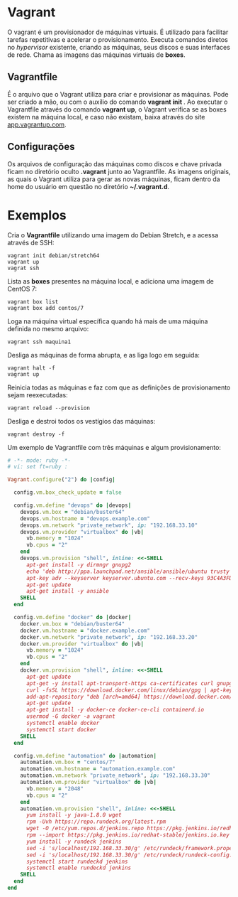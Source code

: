 
# Vagrant

O vagrant é um provisionador de máquinas virtuais. É utilizado para facilitar tarefas repetitivas e acelerar o provisionamento.
Executa comandos diretos no *hypervisor* existente, criando as máquinas, seus discos e suas interfaces de rede.
Chama as imagens das máquinas virtuais de **boxes**.

## Vagrantfile

É o arquivo que o Vagrant utiliza para criar e provisionar as máquinas. Pode ser criado a mão, ou com o auxílio do comando **vagrant init <nomedaimagem>**.
Ao executar o Vagrantfile através do comando **vagrant up**, o Vagrant verifica se as boxes existem na máquina local, e caso não existam, baixa através do site [app.vagrantup.com](https://app.vagrantup.com/).

## Configurações

Os arquivos de configuração das máquinas como discos e chave privada ficam no diretório oculto **.vagrant** junto ao Vagrantfile.
As imagens originais, as quais o Vagrant utiliza para gerar as novas máquinas, ficam dentro da home do usuário em questão no diretório **~/.vagrant.d**.

# Exemplos

Cria o **Vagrantfile** utilizando uma imagem do Debian Stretch, e a acessa através de SSH:

```
vagrant init debian/stretch64
vagrant up
vagrat ssh
```

Lista as **boxes** presentes na máquina local, e adiciona uma imagem de CentOS 7:

```
vagrant box list
vagrant box add centos/7
```

Loga na máquina virtual específica quando há mais de uma máquina definida no mesmo arquivo:

```
vagrant ssh maquina1
```

Desliga as máquinas de forma abrupta, e as liga logo em seguida:

```
vagrant halt -f
vagrant up
```

Reinicia todas as máquinas e faz com que as definições de provisionamento sejam reexecutadas:

```
vagrant reload --provision
```

Desliga e destroi todos os vestígios das máquinas:

```
vagrant destroy -f
```

Um exemplo de Vagrantfile com três máquinas e algum provisionamento:

```ruby
# -*- mode: ruby -*-
# vi: set ft=ruby :

Vagrant.configure("2") do |config|

  config.vm.box_check_update = false

  config.vm.define "devops" do |devops| 
    devops.vm.box = "debian/buster64"
    devops.vm.hostname = "devops.example.com"
    devops.vm.network "private_network", ip: "192.168.33.10"
    devops.vm.provider "virtualbox" do |vb|
      vb.memory = "1024"
      vb.cpus = "2"
    end
    devops.vm.provision "shell", inline: <<-SHELL
      apt-get install -y dirmngr gnupg2
      echo 'deb http://ppa.launchpad.net/ansible/ansible/ubuntu trusty main' > /etc/apt/sources.list.d/ansible.list
      apt-key adv --keyserver keyserver.ubuntu.com --recv-keys 93C4A3FD7BB9C367
      apt-get update
      apt-get install -y ansible
    SHELL
  end

  config.vm.define "docker" do |docker| 
    docker.vm.box = "debian/buster64"
    docker.vm.hostname = "docker.example.com"
    docker.vm.network "private_network", ip: "192.168.33.20"
    docker.vm.provider "virtualbox" do |vb|
      vb.memory = "1024"
      vb.cpus = "2"
    end
    docker.vm.provision "shell", inline: <<-SHELL
      apt-get update
      apt-get -y install apt-transport-https ca-certificates curl gnupg2 software-properties-common
      curl -fsSL https://download.docker.com/linux/debian/gpg | apt-key add -
      add-apt-repository "deb [arch=amd64] https://download.docker.com/linux/debian $(lsb_release -cs) stable"
      apt-get update
      apt-get install -y docker-ce docker-ce-cli containerd.io
      usermod -G docker -a vagrant
      systemctl enable docker
      systemctl start docker
    SHELL
  end

  config.vm.define "automation" do |automation| 
    automation.vm.box = "centos/7"
    automation.vm.hostname = "automation.example.com"
    automation.vm.network "private_network", ip: "192.168.33.30"
    automation.vm.provider "virtualbox" do |vb|
      vb.memory = "2048"
      vb.cpus = "2"
    end
    automation.vm.provision "shell", inline: <<-SHELL
      yum install -y java-1.8.0 wget
      rpm -Uvh https://repo.rundeck.org/latest.rpm
      wget -O /etc/yum.repos.d/jenkins.repo https://pkg.jenkins.io/redhat-stable/jenkins.repo
      rpm --import https://pkg.jenkins.io/redhat-stable/jenkins.io.key
      yum install -y rundeck jenkins
      sed -i 's/localhost/192.168.33.30/g' /etc/rundeck/framework.properties
      sed -i 's/localhost/192.168.33.30/g' /etc/rundeck/rundeck-config.properties
      systemctl start rundeckd jenkins
      systemctl enable rundeckd jenkins
    SHELL
  end
end
```
